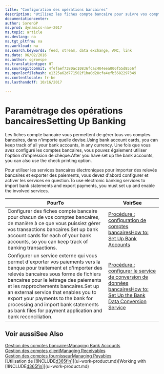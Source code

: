 ```yaml
---
title: "Configuration des opérations bancaires"
description: "Utilisez les fiches compte bancaire pour suivre vos comptes bancaires et paramétrer le flux bancaire pour échanger des données."
documentationcenter: 
author: SorenGP
ms.prod: dynamics-nav-2017
ms.topic: article
ms.devlang: na
ms.tgt_pltfrm: na
ms.workload: na
ms.search.keywords: feed, stream, data exchange, AMC, link
ms.date: 06/02/2016
ms.author: sgroespe
ms.translationtype: HT
ms.sourcegitcommit: 4fefaef7380ac10836fcac404eea006f55d8556f
ms.openlocfilehash: e1325a62d771502f1ba0d28cfa4efb5682297349
ms.contentlocale: fr-be
ms.lasthandoff: 10/16/2017

---
```

# <a name="setting-up-banking"></a><span data-ttu-id="abf6e-103">Paramétrage des opérations bancaires</span><span class="sxs-lookup"><span data-stu-id="abf6e-103">Setting Up Banking</span></span>
<span data-ttu-id="abf6e-104">Les fiches compte bancaire vous permettent de gérer tous vos comptes bancaires, dans n'importe quelle devise.</span><span class="sxs-lookup"><span data-stu-id="abf6e-104">Using bank account cards, you can keep track of all your bank accounts, in any currency.</span></span> <span data-ttu-id="abf6e-105">Une fois que vous avez configuré les comptes bancaires, vous pouvez également utiliser l'option d'impression de chèque.</span><span class="sxs-lookup"><span data-stu-id="abf6e-105">After you have set up the bank accounts, you can also use the check printing option.</span></span>

<span data-ttu-id="abf6e-106">Pour utiliser les services bancaires électroniques pour importer des relevés bancaires et exporter des paiements, vous devez d'abord configurer et activer les services en question.</span><span class="sxs-lookup"><span data-stu-id="abf6e-106">To use electronic banking services to import bank statements and  export payments, you must set up and enable the involved services.</span></span>

| <span data-ttu-id="abf6e-107">Pour</span><span class="sxs-lookup"><span data-stu-id="abf6e-107">To</span></span> | <span data-ttu-id="abf6e-108">Voir</span><span class="sxs-lookup"><span data-stu-id="abf6e-108">See</span></span> |
| --- | --- |
| <span data-ttu-id="abf6e-109">Configurer des fiches compte bancaire pour chacun de vos comptes bancaires, de manière à ce que vous puissiez gérer vos transactions bancaires.</span><span class="sxs-lookup"><span data-stu-id="abf6e-109">Set up bank account cards for each of your bank accounts, so you can keep track of banking transactions.</span></span> |[<span data-ttu-id="abf6e-110">Procédure : configuration de comptes bancaires</span><span class="sxs-lookup"><span data-stu-id="abf6e-110">How to: Set Up Bank Accounts</span></span>](bank-how-setup-bank-accounts.md) |
| <span data-ttu-id="abf6e-111">Configurer un service externe qui vous permet d'exporter vos paiements vers la banque pour traitement et d'importer des relevés bancaires sous forme de fichiers bancaires pour le lettrage des paiements et les rapprochements bancaires.</span><span class="sxs-lookup"><span data-stu-id="abf6e-111">Set up an external service that enables you to export your payments to the bank for processing  and import bank statements as bank files for payment application and bank reconciliation.</span></span> |[<span data-ttu-id="abf6e-112">Procédure : configurer le service de conversion de données bancaires</span><span class="sxs-lookup"><span data-stu-id="abf6e-112">How to: Set Up the Bank Data Conversion Service</span></span>](bank-how-setup-bank-data-conversion-service.md) |

## <a name="see-also"></a><span data-ttu-id="abf6e-113">Voir aussi</span><span class="sxs-lookup"><span data-stu-id="abf6e-113">See Also</span></span>
[<span data-ttu-id="abf6e-114">Gestion des comptes bancaires</span><span class="sxs-lookup"><span data-stu-id="abf6e-114">Managing Bank Accounts</span></span>](bank-manage-bank-accounts.md)  
[<span data-ttu-id="abf6e-115">Gestion des comptes client</span><span class="sxs-lookup"><span data-stu-id="abf6e-115">Managing Receivables</span></span>](receivables-manage-receivables.md)  
[<span data-ttu-id="abf6e-116">Gestion des comptes fournisseur</span><span class="sxs-lookup"><span data-stu-id="abf6e-116">Managing Payables</span></span>](payables-manage-payables.md)  
<span data-ttu-id="abf6e-117">[Utilisation de [!INCLUDE[d365fin](includes/d365fin_md.md)]](ui-work-product.md)</span><span class="sxs-lookup"><span data-stu-id="abf6e-117">[Working with [!INCLUDE[d365fin](includes/d365fin_md.md)]](ui-work-product.md)</span></span>

